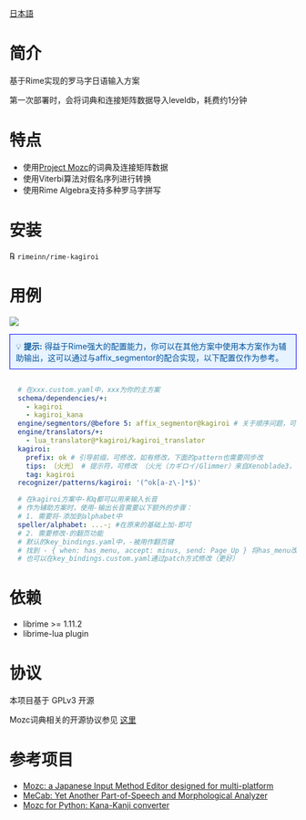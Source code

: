 [日本語](README.md)
# 简介
基于Rime实现的罗马字日语输入方案

第一次部署时，会将词典和连接矩阵数据导入leveldb，耗费约1分钟

# 特点
- 使用[Project Mozc](https://github.com/google/mozc)的词典及连接矩阵数据
- 使用Viterbi算法对假名序列进行转换
- 使用Rime Algebra支持多种罗马字拼写

# 安装
℞ `rimeinn/rime-kagiroi`

# 用例
![](misc/example.png)

<div style="padding: 10px; border: 1px solid #00f; background-color: #e7f3ff; color: #00529b; margin-bottom: 15px;">
  💡 <strong>提示:</strong> 得益于Rime强大的配置能力，你可以在其他方案中使用本方案作为辅助输出，这可以通过与affix_segmentor的配合实现，以下配置仅作为参考。
</div>


```yaml

  # 在xxx.custom.yaml中，xxx为你的主方案
  schema/dependencies/+:
    - kagiroi
    - kagiroi_kana
  engine/segmentors/@before 5: affix_segmentor@kagiroi # 关于顺序问题，可以参考https://github.com/rime/librime/pull/959
  engine/translators/+:
    - lua_translator@*kagiroi/kagiroi_translator
  kagiroi:
    prefix: ok # 引导前缀，可修改，如有修改，下面的pattern也需要同步改
    tips: 〔火光〕 # 提示符，可修改 （火光（カギロイ/Glimmer）来自Xenoblade3，レックス(Rex)和ホムラ(Pyra)女儿的名字(大概)）
    tag: kagiroi
  recognizer/patterns/kagiroi: '(^ok[a-z\-]*$)'

  # 在kagiroi方案中-和q都可以用来输入长音
  # 作为辅助方案时，使用-输出长音需要以下额外的步骤：
  # 1. 需要将-添加到alphabet中
  speller/alphabet: ...-; #在原来的基础上加-即可
  # 2. 需要修改-的翻页功能
  # 默认的key_bindings.yaml中，-被用作翻页键
  # 找到 - { when: has_menu, accept: minus, send: Page_Up } 将has_menu改为paging, 这样只有在进入paging状态后，-才会向前翻页
  # 也可以在key_bindings.custom.yaml通过patch方式修改（更好）

```

# 依赖
- librime >= 1.11.2
- librime-lua plugin

# 协议
本项目基于 GPLv3 开源

Mozc词典相关的开源协议参见
[这里](https://github.com/google/mozc/blob/006ed69bf545548a8a3596b13f58cb22cf3d8a2f/src/data/dictionary_oss/README.txt)

# 参考项目
- [Mozc: a Japanese Input Method Editor designed for multi-platform](https://github.com/google/mozc)
- [MeCab: Yet Another Part-of-Speech and Morphological Analyzer](https://taku910.github.io/mecab/)
- [Mozc for Python: Kana-Kanji converter](https://github.com/ikegami-yukino/mozcpy)
